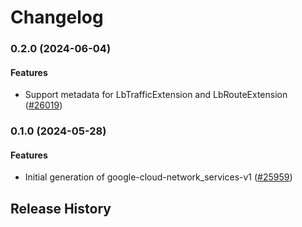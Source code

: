 # Changelog

### 0.2.0 (2024-06-04)

#### Features

* Support metadata for LbTrafficExtension and LbRouteExtension ([#26019](https://github.com/googleapis/google-cloud-ruby/issues/26019)) 

### 0.1.0 (2024-05-28)

#### Features

* Initial generation of google-cloud-network_services-v1 ([#25959](https://github.com/googleapis/google-cloud-ruby/issues/25959)) 

## Release History
